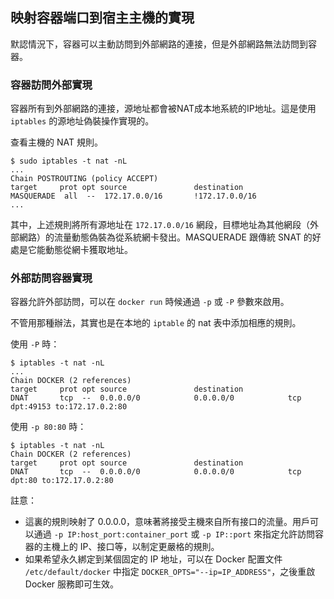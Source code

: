 ## 映射容器端口到宿主主機的實現

默認情況下，容器可以主動訪問到外部網路的連接，但是外部網路無法訪問到容器。
### 容器訪問外部實現
容器所有到外部網路的連接，源地址都會被NAT成本地系統的IP地址。這是使用 `iptables` 的源地址偽裝操作實現的。

查看主機的 NAT 規則。
```
$ sudo iptables -t nat -nL
...
Chain POSTROUTING (policy ACCEPT)
target     prot opt source               destination
MASQUERADE  all  --  172.17.0.0/16       !172.17.0.0/16
...
```
其中，上述規則將所有源地址在 `172.17.0.0/16` 網段，目標地址為其他網段（外部網路）的流量動態偽裝為從系統網卡發出。MASQUERADE 跟傳統 SNAT 的好處是它能動態從網卡獲取地址。

### 外部訪問容器實現

容器允許外部訪問，可以在 `docker run` 時候通過 `-p` 或 `-P` 參數來啟用。

不管用那種辦法，其實也是在本地的 `iptable` 的 nat 表中添加相應的規則。

使用 `-P` 時：
```
$ iptables -t nat -nL
...
Chain DOCKER (2 references)
target     prot opt source               destination
DNAT       tcp  --  0.0.0.0/0            0.0.0.0/0            tcp dpt:49153 to:172.17.0.2:80
```

使用 `-p 80:80` 時：
```
$ iptables -t nat -nL
Chain DOCKER (2 references)
target     prot opt source               destination
DNAT       tcp  --  0.0.0.0/0            0.0.0.0/0            tcp dpt:80 to:172.17.0.2:80
```
註意：
* 這裏的規則映射了 0.0.0.0，意味著將接受主機來自所有接口的流量。用戶可以通過 `-p IP:host_port:container_port` 或 `-p
IP::port` 來指定允許訪問容器的主機上的 IP、接口等，以制定更嚴格的規則。
* 如果希望永久綁定到某個固定的 IP 地址，可以在 Docker 配置文件 `/etc/default/docker` 中指定 `DOCKER_OPTS="--ip=IP_ADDRESS"`，之後重啟 Docker 服務即可生效。

